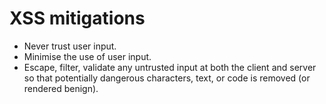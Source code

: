 # XSS mitigations

* Never trust user input. 
* Minimise the use of user input.
* Escape, filter, validate any untrusted input at both the client and server so that potentially dangerous characters, text, or code is removed (or rendered benign).